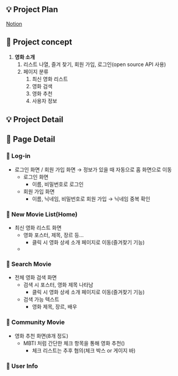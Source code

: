 ## 💡 Project P**lan**

[Notion](https://www.notion.so/Cooperation-Project-mobile-dda8a273c88e40a795e6235aa939466b)

## 📌 Project concept

1. **영화 소개**
    1. 리스트 나열, 즐겨 찾기, 회원 가입, 로그인(open source API 사용)
    2. 페이지 분류
        1. 최신 영화 리스트
        2. 영화 검색
        3. 영화 추천
        4. 사용자 정보

## 💡 Project Detail

## 📌 Page Detail

### 📄 Log-in

- 로그인 화면 / 회원 가입 화면 → 정보가 있을 때 자동으로 홈 화면으로 이동
    - 로그인 화면
        - 이름, 비밀번호로 로그인
    - 회원 가입 화면
        - 이름, 닉네임, 비밀번호로 회원 가입 → 닉네임 중복 확인

### 📄 New Movie List(Home)

- 최신 영화 리스트 화면
    - 영화 포스터, 제목, 장르 등…
        - 클릭 시 영화 상세 소개 페이지로 이동(즐겨찾기 기능)
    - 

### 📄 Search Movie

- 전체 영화 검색 화면
    - 검색 시 포스터, 영화 제목 나타남
        - 클릭 시 영화 상세 소개 페이지로 이동(즐겨찾기 기능)
    - 검색 가능 텍스트
        - 영화 제목, 장르, 배우

### 📄 Community Movie

- 영화 추천 화면(8개 정도)
    - MBTI 처럼 간단한 체크 항목을 통해 영화 추천()
        - 체크 리스트는 추후 협의(체크 박스 or 게이지 바)

### 📄 User Info
